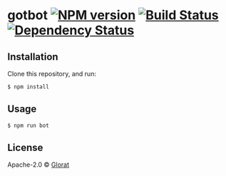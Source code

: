 # gotbot [![NPM version][npm-image]][npm-url] [![Build Status][travis-image]][travis-url] [![Dependency Status][daviddm-image]][daviddm-url]
> 

## Installation

Clone this repository, and run:
```sh
$ npm install
```

## Usage

```js
$ npm run bot
```
## License

Apache-2.0 © [Glorat]()


[npm-image]: https://badge.fury.io/js/gotbot.svg
[npm-url]: https://npmjs.org/package/gotbot
[travis-image]: https://travis-ci.org/glorat/gotbot.svg?branch=master
[travis-url]: https://travis-ci.org/glorat/gotbot
[daviddm-image]: https://david-dm.org/glorat/gotbot.svg?theme=shields.io
[daviddm-url]: https://david-dm.org/glorat/gotbot
